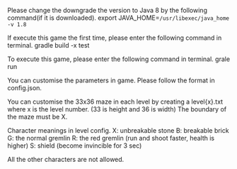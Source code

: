 Please change the downgrade the version to Java 8 by the following command(if it is downloaded).
export JAVA_HOME=`/usr/libexec/java_home -v 1.8`

If execute this game the first time, please enter the following command in terminal.
gradle build -x test

To execute this game, please enter the following command in terminal.
grale run

You can customise the parameters in game. Please follow the format in config.json.

You can customise the 33x36 maze in each level by creating a level{x}.txt where x is the level number. (33 is height and 36 is width)
The boundary of the maze must be X.

Character meanings in level config.
X: unbreakable stone
B: breakable brick
G: the normal gremlin
R: the red gremlin (run and shoot faster, health is higher)
S: shield (become invincible for 3 sec)

All the other characters are not allowed.